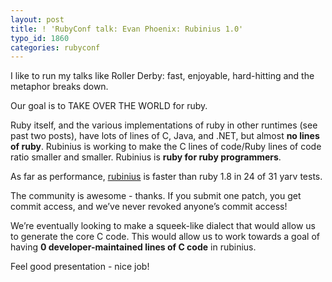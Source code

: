 ```yaml
---
layout: post
title: ! 'RubyConf talk: Evan Phoenix: Rubinius 1.0'
typo_id: 1860
categories: rubyconf
---
```

I like to run my talks like Roller Derby: fast, enjoyable, hard-hitting and the metaphor breaks down.

Our goal is to TAKE OVER THE WORLD for ruby.

Ruby itself, and the various implementations of ruby in other runtimes (see past two posts), have lots of lines of C, Java, and .NET, but almost **no lines of ruby**. Rubinius is working to make the C lines of code/Ruby lines of code ratio smaller and smaller. Rubinius is **ruby for ruby programmers**.

As far as performance, [rubinius](http://rubini.us) is faster than ruby 1.8 in 24 of 31 yarv tests.

The community is awesome - thanks. If you submit one patch, you get commit access, and we’ve never revoked anyone’s commit access!

We’re eventually looking to make a squeek-like dialect that would allow us to generate the core C code. This would allow us to work towards a goal of having **0 developer-maintained lines of C code** in rubinius.

Feel good presentation - nice job!
